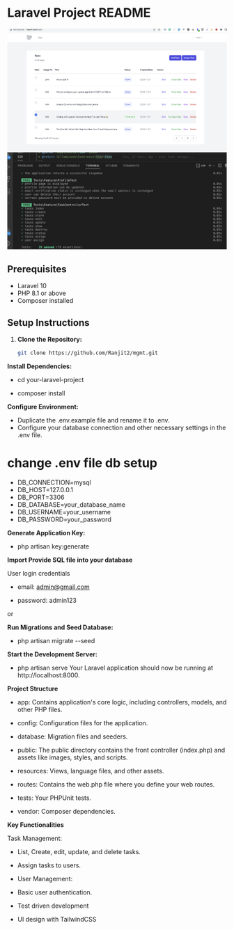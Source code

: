 # Laravel Project README
<img src="https://github.com/Ranjit2/mgmt/blob/main/Screen%20Shot%202023-11-27%20at%2010.33.14%20pm.png">
<img src="https://github.com/Ranjit2/mgmt/blob/main/Screen%20Shot%202023-11-28%20at%2010.32.55%20am.png">

## Prerequisites

- Laravel 10
- PHP 8.1 or above
- Composer installed

## Setup Instructions

1. **Clone the Repository:**

   ```bash
   git clone https://github.com/Ranjit2/mgmt.git

**Install Dependencies:**


- cd your-laravel-project

- composer install

**Configure Environment:**

- Duplicate the .env.example file and rename it to .env.
- Configure your database connection and other necessary settings in the .env file.
# change .env file db setup 
- DB_CONNECTION=mysql
- DB_HOST=127.0.0.1
- DB_PORT=3306
- DB_DATABASE=your_database_name
- DB_USERNAME=your_username
- DB_PASSWORD=your_password

**Generate Application Key:**

- php artisan key:generate

**Import Provide SQL file into your database**

User login credentials

- email: admin@gmail.com

- password: admin123

or

**Run Migrations and Seed Database:**

- php artisan migrate --seed

**Start the Development Server:**

- php artisan serve
Your Laravel application should now be running at http://localhost:8000.



**Project Structure**

- app: Contains application's core logic, including controllers, models, and other PHP files.

- config: Configuration files for the application.

- database: Migration files and seeders.

- public: The public directory contains the front controller (index.php) and assets like images, styles, and scripts.

- resources: Views, language files, and other assets.

- routes: Contains the web.php file where you define your web routes.

- tests: Your PHPUnit tests.

- vendor: Composer dependencies.

**Key Functionalities**

Task Management:

- List, Create, edit, update, and delete tasks.

- Assign tasks to users.

- User Management:

- Basic user authentication.

- Test driven development
- UI design with TailwindCSS

